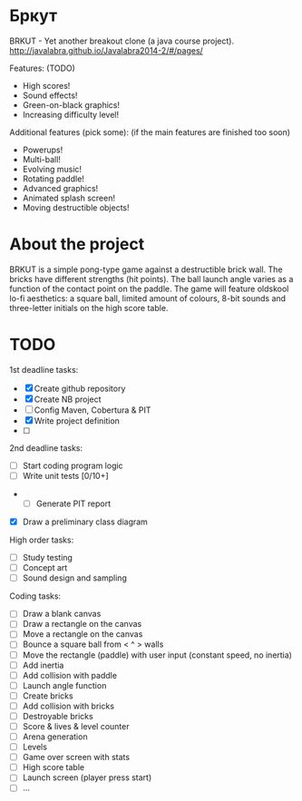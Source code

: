 Бркут
======

BRKUT - Yet another breakout clone (a java course project).
http://javalabra.github.io/Javalabra2014-2/#/pages/

Features: (TODO)
* High scores!
* Sound effects!
* Green-on-black graphics!
* Increasing difficulty level!

Additional features (pick some): (if the main features are finished too soon)
* Powerups!
* Multi-ball!
* Evolving music!
* Rotating paddle!
* Advanced graphics!
* Animated splash screen!
* Moving destructible objects!

About the project
=================
BRKUT is a simple pong-type game against a destructible brick wall. The bricks have different strengths (hit points). The ball launch angle varies as a function of the contact point on the paddle. The game will feature oldskool lo-fi aesthetics: a square ball, limited amount of colours, 8-bit sounds and three-letter initials on the high score table.

TODO
====
1st deadline tasks:
- [x] Create github repository
- [x] Create NB project
- [ ] Config Maven, Cobertura & PIT
- [x] Write project definition
- [ ]

2nd deadline tasks:
- [ ] Start coding program logic
- [ ] Write unit tests [0/10+]
- - [ ] Generate PIT report
- [x] Draw a preliminary class diagram 

High order tasks:
- [ ] Study testing
- [ ] Concept art
- [ ] Sound design and sampling

Coding tasks:
- [ ] Draw a blank canvas
- [ ] Draw a rectangle on the canvas
- [ ] Move a rectangle on the canvas
- [ ] Bounce a square ball from < ^ > walls
- [ ] Move the rectangle (paddle) with user input (constant speed, no inertia)
- [ ] Add inertia
- [ ] Add collision with paddle
- [ ] Launch angle function
- [ ] Create bricks
- [ ] Add collision with bricks
- [ ] Destroyable bricks
- [ ] Score & lives & level counter
- [ ] Arena generation
- [ ] Levels
- [ ] Game over screen with stats
- [ ] High score table
- [ ] Launch screen (player press start)
- [ ] ...
